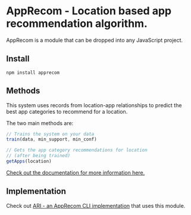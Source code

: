 # AppRecom - Location based app recommendation algorithm.

AppRecom is a module that can be dropped into any JavaScript project.

## Install

`npm install apprecom`

## Methods

This system uses records from location-app relationships to predict the best app categories to recommend for a location.

The two main methods are:

```javascript
// Trains the system on your data
train(data, min_support, min_conf)

// Gets the app category recommendations for location
// (after being trained)
getApps(location)
```

[Check out the documentation for more information here.](http://patrickeddy.github.io/apprecom/AppRecom.html)

## Implementation

Check out [ARI - an AppRecom CLI implementation]((https://github.com/patrickeddy/ari)) that uses this module.
